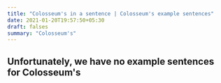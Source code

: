 ```yaml
---
title: "Colosseum's in a sentence | Colosseum's example sentences"
date: 2021-01-20T19:57:50+05:30
draft: falses
summary: "Colosseum's"
---
```

## Unfortunately, we have no example sentences for Colosseum's                 
